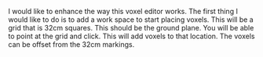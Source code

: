 I would like to enhance the way this voxel editor works. The first
thing I would like to do is to add a work space to start placing
voxels. This will be a grid that is 32cm squares. This should be the
ground plane. You will be able to point at the grid and click. This
will add voxels to that location. The voxels can be offset from the
32cm markings.